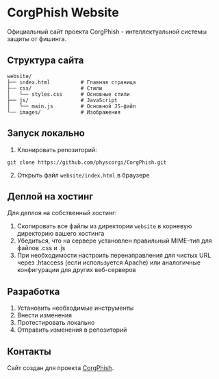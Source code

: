 # CorgPhish Website

Официальный сайт проекта CorgPhish - интеллектуальной системы защиты от фишинга.

## Структура сайта

```
website/
├── index.html          # Главная страница
├── css/                # Стили
│   └── styles.css      # Основные стили
├── js/                 # JavaScript
│   └── main.js         # Основной JS-файл
└── images/             # Изображения
```

## Запуск локально

1. Клонировать репозиторий:
```
git clone https://github.com/physcorgi/CorgPhish.git
```

2. Открыть файл `website/index.html` в браузере

## Деплой на хостинг

Для деплоя на собственный хостинг:

1. Скопировать все файлы из директории `website` в корневую директорию вашего хостинга
2. Убедиться, что на сервере установлен правильный MIME-тип для файлов .css и .js
3. При необходимости настроить перенаправления для чистых URL через .htaccess (если используется Apache) или аналогичные конфигурации для других веб-серверов

## Разработка

1. Установить необходимые инструменты
2. Внести изменения
3. Протестировать локально
4. Отправить изменения в репозиторий

## Контакты

Сайт создан для проекта [CorgPhish](https://github.com/physcorgi/CorgPhish). 